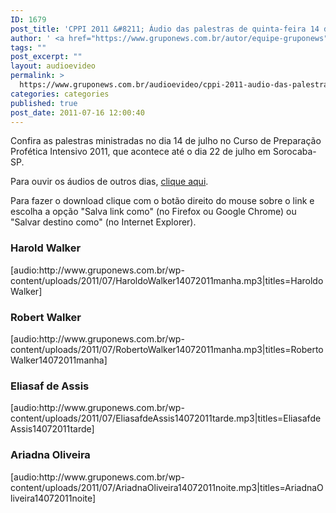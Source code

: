 ```yaml
---
ID: 1679
post_title: 'CPPI 2011 &#8211; Áudio das palestras de quinta-feira 14 de julho'
author: ' <a href="https://www.gruponews.com.br/autor/equipe-gruponews" rel="tag">Equipe GrupoNews</a>'
tags: ""
post_excerpt: ""
layout: audioevideo
permalink: >
  https://www.gruponews.com.br/audioevideo/cppi-2011-audio-das-palestras-de-quinta-feira-14-de-julho
categories: categories
published: true
post_date: 2011-07-16 12:00:40
---
```

Confira as palestras ministradas no dia 14 de julho no Curso de Preparação Profética Intensivo 2011, que acontece até o dia 22 de julho em Sorocaba-SP.

Para ouvir os áudios de outros dias, <a href="http://www.gruponews.com.br/assuntos/publicacoes/audio/cppi2011">clique aqui</a>.

Para fazer o download clique com o botão direito do mouse sobre o link e escolha a opção "Salva link como" (no Firefox ou Google Chrome) ou "Salvar destino como" (no Internet Explorer).
<h3>Harold Walker</h3>
[audio:http://www.gruponews.com.br/wp-content/uploads/2011/07/HaroldoWalker14072011manha.mp3|titles=Haroldo Walker]
<h3>Robert Walker</h3>
[audio:http://www.gruponews.com.br/wp-content/uploads/2011/07/RobertoWalker14072011manha.mp3|titles=RobertoWalker14072011manha]
<h3>Eliasaf de Assis</h3>
[audio:http://www.gruponews.com.br/wp-content/uploads/2011/07/EliasafdeAssis14072011tarde.mp3|titles=EliasafdeAssis14072011tarde]
<h3>Ariadna Oliveira</h3>
[audio:http://www.gruponews.com.br/wp-content/uploads/2011/07/AriadnaOliveira14072011noite.mp3|titles=AriadnaOliveira14072011noite]